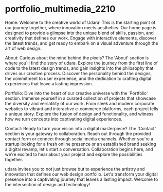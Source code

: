 # portfolio_multimedia_2210
Home:
Welcome to the creative world of Udara! This is the starting point of our journey together, where innovation meets aesthetics. Our home page is designed to provide a glimpse into the unique blend of skills, passion, and creativity that defines our work. Engage with interactive elements, discover the latest trends, and get ready to embark on a visual adventure through the art of web design.

About:
Curious about the mind behind the pixels? The 'About' section is where you'll find the story of udara. Explore the journey from the first line of code to the latest design trends, and gain insights into the philosophy that drives our creative process. Discover the personality behind the designs, the commitment to user experience, and the dedication to crafting digital experiences that leave a lasting impression.

Portfolio:
Dive into the heart of our creative universe with the 'Portfolio' section. Immerse yourself in a curated collection of projects that showcase the diversity and versatility of our work. From sleek and modern corporate websites to vibrant and interactive e-commerce platforms, each project tells a unique story. Explore the fusion of design and functionality, and witness how we turn concepts into captivating digital experiences.

Contact:
Ready to turn your vision into a digital masterpiece? The 'Contact' section is your gateway to collaboration. Reach out through the provided contact form or connect through social media channels. Whether you're a startup looking for a fresh online presence or an established brand seeking a digital revamp, let's start a conversation. Collaboration begins here, and we're excited to hear about your project and explore the possibilities together.

udara invites you to not just browse but to experience the artistry and innovation that defines our web design portfolio. Let's transform your digital presence into a captivating journey that leaves a lasting impact. Welcome to the intersection of design and technology!
